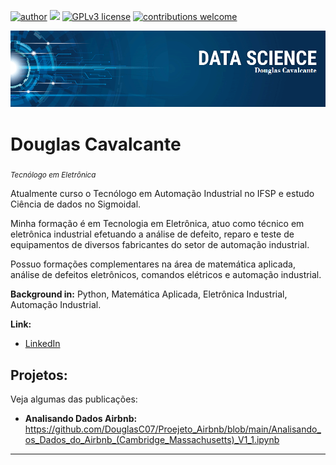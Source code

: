 
[![author](https://img.shields.io/badge/author-Douglas-red.svg)](https://www.linkedin.com/in/douglas-cavalcante-02400b83/) [![](https://img.shields.io/badge/python-3.7+-blue.svg)](https://www.python.org/downloads/release/python-365/) [![GPLv3 license](https://img.shields.io/badge/License-GPLv3-blue.svg)](http://perso.crans.org/besson/LICENSE.html) [![contributions welcome](https://img.shields.io/badge/contributions-welcome-brightgreen.svg?style=flat)](https://github.com/carlosfab/data_science/issues)

<p align="center">
  <img src="banner_Data_Science.png" >
</p>

# Douglas Cavalcante
<sub>*Tecnólogo em Eletrônica* </sub>

Atualmente curso o Tecnólogo em Automação Industrial no IFSP e estudo Ciência de dados no Sigmoidal.

 Minha formação é em Tecnologia em Eletrônica, atuo como técnico em eletrônica industrial efetuando a análise de defeito, reparo e teste de equipamentos de diversos fabricantes do setor de automação industrial.

 Possuo formações complementares na área de matemática aplicada, análise de defeitos eletrônicos, comandos elétricos e automação industrial.

**Background in:** Python, Matemática Aplicada, Eletrônica Industrial, Automação Industrial.

**Link:**

* [LinkedIn](https://www.linkedin.com/in/douglas-cavalcante-02400b83/)



## Projetos:
Veja algumas das publicações:

* **Analisando Dados Airbnb:** https://github.com/DouglasC07/Proejeto_Airbnb/blob/main/Analisando_os_Dados_do_Airbnb_(Cambridge_Massachusetts)_V1_1.ipynb


---
